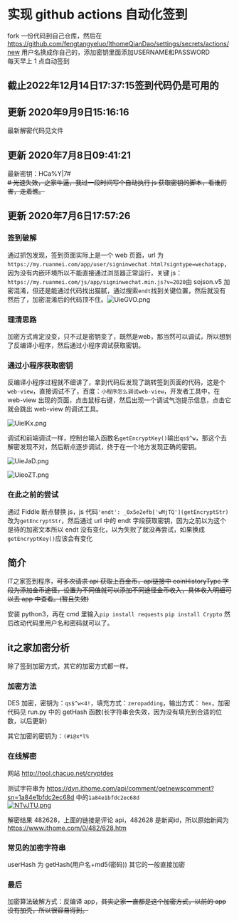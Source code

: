 # 实现 github actions 自动化签到
fork 一份代码到自己仓库，然后在 https://github.com/fengtangyeluo/IthomeQianDao/settings/secrets/actions/new 用户名换成你自己的，添加密钥里面添加USERNAME和PASSWORD  
每天早上 1 点自动签到

## 截止2022年12月14日17:37:15签到代码仍是可用的
## 更新 2020年9月9日15:16:16 
最新解密代码见文件

## 更新 2020年7月8日09:41:21 
最新密钥：HCa%Y|7#  
~~# 光速失效，之家牛逼，我过一段时间写个自动执行 js 获取密钥的脚本，看谁厉害，走着瞧。~~
## 更新 2020年7月6日17:57:26
### 签到破解

通过抓包发现，签到页面实际上是一个 web 页面，url 为`https://my.ruanmei.com/app/user/signinwechat.html?signtype=wechatapp`，因为没有内嵌环境所以不能直接通过浏览器正常运行，关键 js：`https://my.ruanmei.com/js/app/signinwechat.min.js?v=2020`由 sojson.v5 加密混淆，但还是能通过代码找出猫腻，通过搜索`endt`找到关键位置，然后就没有然后了，加密混淆后的代码顶不住。![UieGVO.png](https://s1.ax1x.com/2020/07/06/UieGVO.png)

### 理清思路

加密方式肯定没变，只不过是密钥变了，既然是web，那当然可以调试，所以想到了反编译小程序，然后通过小程序调试获取密钥。

### 通过小程序获取密钥

反编译小程序过程就不细讲了，拿到代码后发现了跳转签到页面的代码，这是个`web-view`，直接调试不了，百度：`小程序怎么调试web-view`，开发者工具中，在 web-view 出现的页面，点击鼠标右键，然后出现一个调试气泡提示信息，点击它就会跳出 web-view 的调试工具。

![UielKx.png](https://s1.ax1x.com/2020/07/06/UielKx.png)

调试和前端调试一样，控制台输入函数名`getEncryptKey()`输出`qs$^w`，那这个去解密发现不对，然后断点逐步调试，终于在一个地方发现正确的密钥。

![UieJaD.png](https://s1.ax1x.com/2020/07/06/UieJaD.png)

![UieoZT.png](https://s1.ax1x.com/2020/07/06/UieoZT.png)

### 在此之前的尝试

通过 Fiddle 断点替换 js，js 代码`'endt': _0x5e2efb['wMjTQ'](getEncryptStr)`改为`getEncryptStr`，然后通过 url 中的 endt 字段获取密钥，因为之前以为这个是待的加密文本所以 endt 没有变化，以为失败了就没再尝试，如果换成`getEncryptKey()`应该会有变化

## 简介
IT之家签到程序，~~可多次请求 api 获取上百金币，api链接中 coinHistoryType 字段为添加金币途径，设置为不同值就可以添加不同途径金币收入，具体收入明细可以去 app 中查看。(暂且失效)~~

安装 python3，再在 cmd 里输入`pip install requests` `pip install Crypto` 然后改动代码里用户名和密码就可以了。

## it之家加密分析

除了签到加密方式，其它的加密方式都一样。

### 加密方法

DES 加密，密钥为：`qs$^w<4!`，填充方式：`zeropadding`，输出方式： `hex`，加密代码见 run.py 中的 getHash 函数(长字符串会失效，因为没有填充到合适的位数，以后更新)

其它加密的密钥为：`(#i@x*l%`

### 在线解密

网站 http://tool.chacuo.net/cryptdes

测试字符串为 https://dyn.ithome.com/api/comment/getnewscomment?sn=1a84e1bfdc2ec68d 中的`1a84e1bfdc2ec68d`  
[![NTvJTU.png](https://s1.ax1x.com/2020/07/01/NTvJTU.png)](https://imgchr.com/i/NTvJTU)

解密结果 482628，上面的链接是评论 api，482628 是新闻id，所以原始新闻为 https://www.ithome.com/0/482/628.htm

### 常见的加密字符串

userHash 为 getHash(用户名+md5(密码))
其它的一般直接加密

### 最后

加密算法破解方式：反编译 app，~~其实之家一直都是这个加密方式，以前的 app 没有加壳，所以很容易得到。~~
